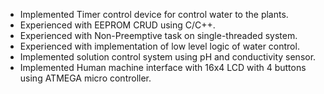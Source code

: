 - Implemented Timer control device for control water to the plants.
- Experienced with EEPROM CRUD using C/C++.
- Experienced with Non-Preemptive task on single-threaded system.
- Experienced with implementation of low level logic of water control.
- Implemented solution control system using pH and conductivity sensor.
- Implemented Human machine interface with 16x4 LCD with 4 buttons using ATMEGA micro controller.
